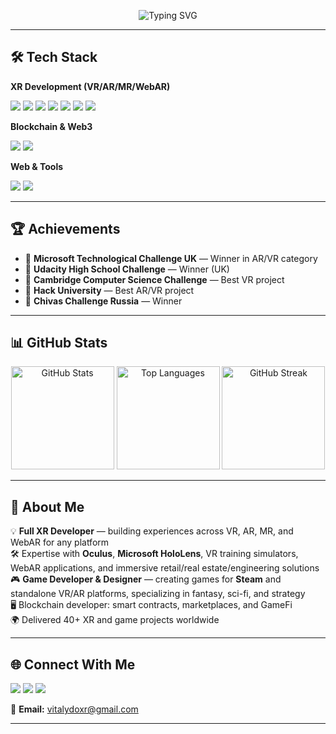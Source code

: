 <!-- Banner -->
<p align="center">
  <img src="https://readme-typing-svg.herokuapp.com?size=30&color=00FFB3&center=true&vCenter=true&width=800&lines=Hi+there!+I'm+Vitaly+👋;Full+XR+Developer+(VR/AR/MR/WebAR);Unity+C%23+Programmer;Blockchain+%26+Game+Dev+Enthusiast;Steam+%26+Oculus+Developer" alt="Typing SVG">
</p>

---

## 🛠 Tech Stack

**XR Development (VR/AR/MR/WebAR)**  
<p>
  <img src="https://img.shields.io/badge/Unity-100000?style=for-the-badge&logo=unity&logoColor=white"/>
  <img src="https://img.shields.io/badge/C%23-239120?style=for-the-badge&logo=c-sharp&logoColor=white"/>
  <img src="https://img.shields.io/badge/ShaderGraph-1F425F?style=for-the-badge"/>
  <img src="https://img.shields.io/badge/Microsoft%20HoloLens-0078D7?style=for-the-badge&logo=microsoft"/>
  <img src="https://img.shields.io/badge/Oculus-1C1E20?style=for-the-badge&logo=oculus&logoColor=white"/>
  <img src="https://img.shields.io/badge/Steam-000000?style=for-the-badge&logo=steam&logoColor=white"/>
  <img src="https://img.shields.io/badge/WebAR-FF5722?style=for-the-badge"/>
</p>

**Blockchain & Web3**  
<p>
  <img src="https://img.shields.io/badge/Solidity-363636?style=for-the-badge&logo=solidity"/>
  <img src="https://img.shields.io/badge/Ethereum-3C3C3D?style=for-the-badge&logo=ethereum"/>
</p>

**Web & Tools**  
<p>
  <img src="https://img.shields.io/badge/WebGL-990000?style=for-the-badge"/>
  <img src="https://img.shields.io/badge/WordPress-21759B?style=for-the-badge&logo=wordpress"/>
</p>

---

## 🏆 Achievements
- 🥇 **Microsoft Technological Challenge UK** — Winner in AR/VR category  
- 🥇 **Udacity High School Challenge** — Winner (UK)  
- 🥇 **Cambridge Computer Science Challenge** — Best VR project  
- 🥇 **Hack University** — Best AR/VR project  
- 🥇 **Chivas Challenge Russia** — Winner  

---

## 📊 GitHub Stats

<p align="center">
  <!-- GitHub Stats -->
  <img src="https://github-readme-stats.vercel.app/api?username=Valinerosgordov&show_icons=true&theme=tokyonight&hide_border=true&count_private=true" height="165" alt="GitHub Stats"/>
  
  <!-- Top Languages -->
  <img src="https://github-readme-stats.vercel.app/api/top-langs/?username=Valinerosgordov&layout=compact&theme=tokyonight&hide_border=true" height="165" alt="Top Languages"/>
  
  <!-- GitHub Streak -->
  <img src="https://github-readme-streak-stats.herokuapp.com/?user=Valinerosgordov&theme=tokyonight&hide_border=true" height="165" alt="GitHub Streak"/>
</p>



---

## 📌 About Me
💡 **Full XR Developer** — building experiences across VR, AR, MR, and WebAR for any platform  
🛠 Expertise with **Oculus**, **Microsoft HoloLens**, VR training simulators, WebAR applications, and immersive retail/real estate/engineering solutions  
🎮 **Game Developer & Designer** — creating games for **Steam** and standalone VR/AR platforms, specializing in fantasy, sci-fi, and strategy  
🖥 Blockchain developer: smart contracts, marketplaces, and GameFi  
🌍 Delivered 40+ XR and game projects worldwide  

---

## 🌐 Connect With Me
<p>
  <a href="https://t.me/BlurryEclipse"><img src="https://img.shields.io/badge/Telegram-2CA5E0?style=for-the-badge&logo=telegram"></a>
  <a href="https://www.linkedin.com/in/valiner/"><img src="https://img.shields.io/badge/LinkedIn-0077B5?style=for-the-badge&logo=linkedin"></a>
  <a href="https://www.fiverr.com/crypto_earth?up_rollout=true"><img src="https://img.shields.io/badge/Fiverr-1DBF73?style=for-the-badge&logo=fiverr"></a>
</p>

📧 **Email:** vitalydoxr@gmail.com  

---

<p align="center">
  <img src="https://komarev.com/ghpvc/?username=Valinerosgordov&color=brightgreen" alt="Profile
